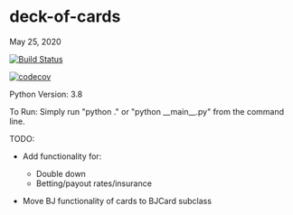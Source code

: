 
# deck-of-cards

May 25, 2020

[![Build Status](https://travis-ci.com/c4llmeco4ch/deck-of-cards.svg?branch=master)](https://travis-ci.com/c4llmeco4ch/deck-of-cards)

[![codecov](https://codecov.io/gh/c4llmeco4ch/deck-of-cards/branch/master/graph/badge.svg)](https://codecov.io/gh/c4llmeco4ch/deck-of-cards)

Python Version: 3.8

To Run: Simply run "python ." or "python \_\_main\_\_.py" from the command line.

TODO:

* Add functionality for:
  * Double down
  * Betting/payout rates/insurance

* Move BJ functionality of cards to BJCard subclass
